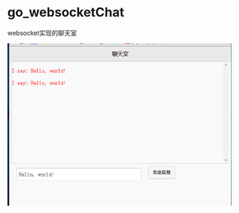 # go_websocketChat
websocket实现的聊天室

![img](https://github.com/wumingyu12/go_websocketChat/blob/master/README%E7%94%A8%E7%9A%84%E6%88%AA%E5%9B%BE/%E6%95%88%E6%9E%9C%E5%9B%BE.png)
